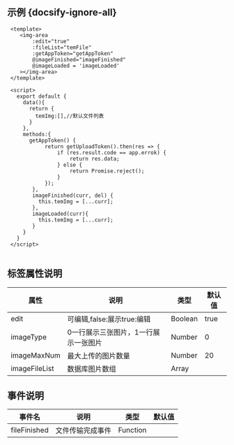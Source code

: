 ## 示例 {docsify-ignore-all}
 
```
 <template>
    <img-area
        :edit="true"
        :fileList="temFile"
        :getAppToken="getAppToken"
        @imageFinished="imageFinished"
        @imageLoaded = 'imageLoaded'
    ></img-area>
 </template>

 <script>
   export default {
     data(){
       return {
         temImg:[],//默认文件列表
       }
     },
     methods:{
       getAppToken() {
            return getUploadToken().then(res => {
                if (res.result.code == app.errok) {
                    return res.data;
                } else {
                    return Promise.reject();
                }
            });
        },
        imageFinished(curr, del) {
          this.temImg = [...curr];
        },
        imageLoaded(curr){
          this.temImg = [...curr];
        }
     }
   }
 </script>
     
```


 
## 标签属性说明

| 属性 | 说明 | 类型 | 默认值 |
| --- | --- | --- | --- |
| edit | 可编辑,false:展示true:编辑 | Boolean | true   |
| imageType | 0一行展示三张图片，1一行展示一张图片 | Number |  0  |
| imageMaxNum | 最大上传的图片数量 | Number | 20 |   
| imageFileList | 数据库图片数组 | Array |  |

## 事件说明

| 事件名 | 说明 | 类型 | 默认值 |
| --- | --- | --- | --- |
| fileFinished | 文件传输完成事件 | Function |    |
 


 
